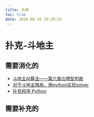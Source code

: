 ```yaml
---
title: 大纲
toc: true
date: 2018-08-20 19:29:53
---
```






# 扑克-斗地主


## 需要消化的


- [斗地主AI算法——第六章の牌型判断](https://blog.csdn.net/sm9sun/article/details/70821453)
- [对于斗地主残局，用python实现solver](https://blog.csdn.net/zhangzm0128/article/details/72809934)
- [扑克程序 Python](https://blog.csdn.net/u013795429/article/details/49823715)




## 需要补充的
